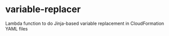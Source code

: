 # variable-replacer
Lambda function to do Jinja-based variable replacement in CloudFormation YAML files

